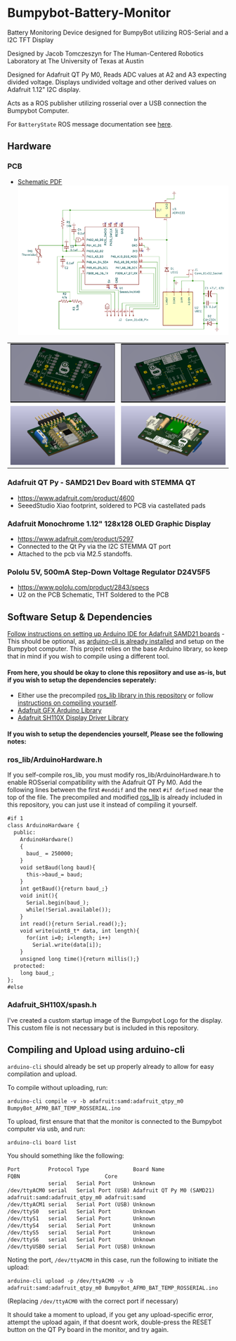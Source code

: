 # Bumpybot-Battery-Monitor
Battery Monitoring Device designed for BumpyBot utilizing ROS-Serial and a I2C TFT Display

Designed by Jacob Tomczeszyn for The Human-Centered Robotics Laboratory at The University of Texas at Austin
  
 Designed for Adafruit QT Py M0, Reads ADC values at A2 and A3 expecting divided voltage.
 Displays undivided voltage and other derived values on Adafruit 1.12" I2C display.
 
 Acts as a ROS publisher utilizing rosserial over a USB connection the Bumpybot Computer.
 
For `BatteryState` ROS message documentation see [here](http://docs.ros.org/en/api/sensor_msgs/html/msg/BatteryState.html).


## Hardware 

### PCB
- [Schematic PDF](PCB/BumpyBotBatteryMonitorkicad_pro.pdf)
![Schematic](figures/schematic.png)
<table>
  <tr>
    <td><img src="/figures/barepcb.png" alt="barepcb"></td>
    <td><img src="/figures/barepcb_bottom.png" alt="barepcb bottom"></td>  </tr>
  <tr>
    <td><img src="/figures/pcb.png" alt="pcb"></td>
    <td><img src="/figures/pcb_bottom.png" alt="pcb bottom"></td>
  </tr>
</table>



### Adafruit QT Py - SAMD21 Dev Board with STEMMA QT
  - https://www.adafruit.com/product/4600
  - SeeedStudio Xiao footprint, soldered to PCB via castellated pads

### Adafruit Monochrome 1.12" 128x128 OLED Graphic Display
  - https://www.adafruit.com/product/5297
  - Connected to the Qt Py via the I2C STEMMA QT port
  - Attached to the pcb via M2.5 standoffs.

### Pololu 5V, 500mA Step-Down Voltage Regulator D24V5F5
- https://www.pololu.com/product/2843/specs
- U2 on the PCB Schematic, THT Soldered to the PCB

## Software Setup & Dependencies

[Follow instructions on setting up Arduino IDE for Adafruit SAMD21 boards](https://learn.adafruit.com/adafruit-qt-py/arduino-ide-setup)
    - This should be optional, as [arduino-cli is already installed](#compiling-and-upload-using-arduino-cli) and setup on the Bumpybot computer. This project relies on the base Arduino library, so keep that in mind if you wish to compile using a different tool.

#### From here, you should be okay to clone this reposiitory and use as-is, but if you wish to setup the dependencies seperately:

- Either use the precompiled [ros_lib library in this repository](libraries/ros_lib) or follow [instructions on compiling yourself](http://wiki.ros.org/rosserial_arduino).
- [Adafruit GFX Arduino Library](https://github.com/adafruit/Adafruit-GFX-Library)
- [Adafruit SH110X Display Driver Library](https://github.com/adafruit/Adafruit_SH110x)


#### If you wish to setup the dependencies yourself, Please see the following notes:

### ros_lib/ArduinoHardware.h
If you self-compile ros_lib, you must modify ros_lib/ArduinoHardware.h to enable ROSserial compatibility with the Adafruit QT Py M0.
Add the following lines between the first `#enddif` and the next `#if defined` near the top of the file.
The precompiled and modified [ros_lib](libraries/ros_lib) is already included in this repository, you can just use it instead of compiling it yourself.

```
#if 1
class ArduinoHardware {
  public:
    ArduinoHardware()
    {
      baud_ = 250000;
    }  
    void setBaud(long baud){
      this->baud_= baud;
    }
    int getBaud(){return baud_;}
    void init(){
      Serial.begin(baud_);
      while(!Serial.available());
    }
    int read(){return Serial.read();};
    void write(uint8_t* data, int length){
      for(int i=0; i<length; i++)
        Serial.write(data[i]);
    }
    unsigned long time(){return millis();}
  protected:
    long baud_;
};
#else
```
### Adafruit_SH110X/spash.h 
I've created a custom startup image of the Bumpybot Logo for the display.
This custom file is not necessary but is included in this repository.

## Compiling and Upload using arduino-cli
`arduino-cli` should already be set up properly already to allow for easy compilation and upload.

To compile without uploading, run:
```
arduino-cli compile -v -b adafruit:samd:adafruit_qtpy_m0 BumpyBot_AFM0_BAT_TEMP_ROSSERIAL.ino 
```
To upload, first ensure that that the monitor is connected to the Bumpybot computer via usb, and run:
```
arduino-cli board list
```
You should something like the following:
```
Port         Protocol Type              Board Name                 FQBN                           Core         
             serial   Serial Port       Unknown                                                                
/dev/ttyACM0 serial   Serial Port (USB) Adafruit QT Py M0 (SAMD21) adafruit:samd:adafruit_qtpy_m0 adafruit:samd
/dev/ttyACM1 serial   Serial Port (USB) Unknown                                                                
/dev/ttyS0   serial   Serial Port       Unknown                                                                
/dev/ttyS1   serial   Serial Port       Unknown                                                                
/dev/ttyS4   serial   Serial Port       Unknown                                                                
/dev/ttyS5   serial   Serial Port       Unknown                                                                
/dev/ttyS6   serial   Serial Port       Unknown                                                                
/dev/ttyUSB0 serial   Serial Port (USB) Unknown            
```
Noting the port, ```/dev/ttyACM0``` in this case, run the following to initiate the upload:

```
arduino-cli upload -p /dev/ttyACM0 -v -b adafruit:samd:adafruit_qtpy_m0 BumpyBot_AFM0_BAT_TEMP_ROSSERIAL.ino 
```
(Replacing ```/dev/ttyACM0``` with the correct port if necessary)

It should take a moment to upload, if you get any upload-specific error, attempt the upload again, if that doesnt work, double-press the RESET button on the QT Py board in the monitor, and try again.
    
